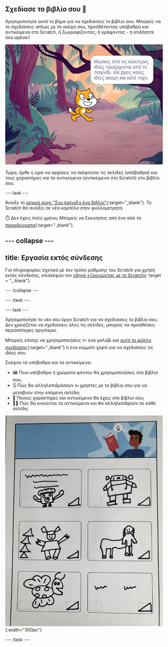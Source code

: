 ## Σχεδίασε το βιβλίο σου 📔

Χρησιμοποίησε αυτό το βήμα για να σχεδιάσεις το βιβλίο σου. Μπορείς να το σχεδιάσεις απλώς με τη σκέψη σου, προσθέτοντας υπόβαθρα και αντικείμενα στο Scratch, ή ζωγραφίζοντας, ή γράφοντας - ή οτιδήποτε σου αρέσει!

![Η Σκηνή δείχνει ένα αντικείμενο να σκέφτεται, "Μερικές από τις καλύτερες ιδέες προέρχονται από το παιχνίδι. Θα βρεις καλές ιδέες ακόμη και κατά τύχη."](images/best-ideas.png)

Τώρα, ήρθε η ώρα να αρχίσεις να σκέφτεσαι τις σελίδες (υπόβαθρα) και τους χαρακτήρες και τα αντικείμενα (αντικείμενα στο Scratch) στο βιβλίο σου.

--- task ---

Άνοιξε το [αρχικό έργο "Σου έφτιαξα ένα βιβλίο"](https://scratch.mit.edu/projects/582223042/editor){:target="_blank"}. Το Scratch θα ανοίξει σε νέα καρτέλα στον φυλλομετρητή.

⏱️ Δεν έχεις πολύ χρόνο; Μπορείς να ξεκινήσεις από ένα από τα [παραδείγματα](https://scratch.mit.edu/studios/29082370){:target="_blank"}.

--- collapse ---
---
title: Εργασία εκτός σύνδεσης
---

Για πληροφορίες σχετικά με τον τρόπο ρύθμισης του Scratch για χρήση εκτός σύνδεσης, επισκέψου τον [οδηγό «Ξεκινώντας με το Scratch»](https://projects.raspberrypi.org/en/projects/getting-started-scratch): target = "_ blank"}.

--- /collapse ---

--- /task ---

--- task ---

Χρησιμοποίησε το νέο σου έργο Scratch για να σχεδιάσεις το βιβλίο σου. Δεν χρειάζεται να σχεδιάσεις όλες τις σελίδες, μπορείς να προσθέσεις περισσότερες αργότερα.

Μπορείς επίσης να χρησιμοποιήσεις ✏️ ένα μολύβι και [αυτό το φύλλο σχεδίασης](resources/i-made-a-book-worksheet.pdf){:target="_blank"} ή ένα κομμάτι χαρτί για να σχεδιάσεις τις ιδέες σου.

Σκέψου τα υπόβαθρα και τα αντικείμενα:
- 🖼️ Ποια υπόβαθρα ή χρώματα φόντου θα χρησιμοποιήσεις στο βιβλίο σου;
- 🗒️ Πώς θα αλληλεπιδράσουν οι χρήστες με το βιβλίο σου για να μεταβούν στην επόμενη σελίδα;
- 🦁 Ποιους χαρακτήρες και αντικείμενα θα έχεις στο βιβλίο σου;
- 🏃‍♀️ Πώς θα κινούνται τα αντικείμενα και θα αλληλεπιδρούν σε κάθε σελίδα;

![Ένα παράδειγμα του φύλλου σχεδίασης με δυνατότητα λήψης που μπορεί να συμπληρωθεί από ένα παιδί. Σχέδια ζωγραφικής με το χέρι γεμίζουν τα έξι ορθογώνια της σελίδας.](images/design-example.jpg){:width="300px"}

--- /task ---
